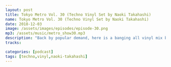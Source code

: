 ```yaml
---
layout: post
title: Tokyo Metro Vol. 30 (Techno Vinyl Set by Naoki Takahashi)
name: Tokyo Metro Vol. 30 (Techno Vinyl Set by Naoki Takahashi)
date: 2018-12-03
image: /assets/images/episodes/episode-30.png
mp3: /assets/music/metro_show30.mp3
description: "Back by popular demand, here is a banging all vinyl mix by Naoki Takahashi (also known as DJ 2017 - Onani). Naoki and I played many parties together over the years, mainly in and around Ibaraki Prefecture in the mid 2000's, and his Tokyo Metro Mix he did for me years ago (back when the show streamed live on Pulse Radio) gained a loyal following. So happy to have him back in mix."
tracks: 

categories: [podcast]
tags: [techno,vinyl,naoki-takahashi]
---
```


